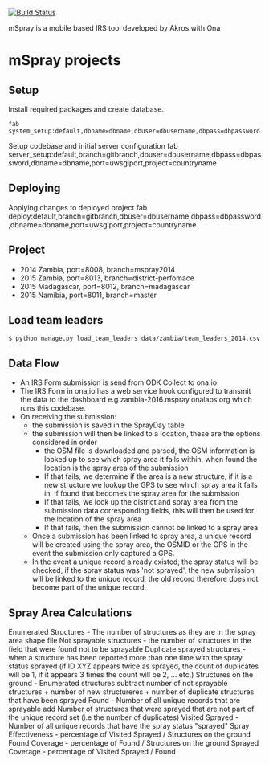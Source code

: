 [![Build Status](http://drone.onalabs.org/api/badge/github.com/onaio/mspray/status.svg?branch=master)](http://drone.onalabs.org/github.com/onaio/mspray)

mSpray is a mobile based IRS tool developed by Akros with Ona

mSpray projects
===============

Setup
-----

Install required packages and create database.

    fab system_setup:default,dbname=dbname,dbuser=dbusername,dbpass=dbpassword

Setup codebase and initial server configuration
    fab server_setup:default,branch=gitbranch,dbuser=dbusername,dbpass=dbpassword,dbname=dbname,port=uwsgiport,project=countryname

Deploying
---------

Applying changes to deployed project
    fab deploy:default,branch=gitbranch,dbuser=dbusername,dbpass=dbpassword,dbname=dbname,port=uwsgiport,project=countryname

Project
-------

- 2014 Zambia, port=8008, branch=mspray2014
- 2015 Zambia, port=8013, branch=district-perfomace
- 2015 Madagascar, port=8012, branch=madagascar
- 2015 Namibia, port=8011, branch=master

Load team leaders
----------------

    $ python manage.py load_team_leaders data/zambia/team_leaders_2014.csv

Data Flow
---------

- An IRS Form submission is send from ODK Collect to ona.io
- The IRS Form in ona.io has a web service hook configured to transmit the data to the dashboard e.g zambia-2016.mspray.onalabs.org which runs this codebase.
- On receiving the submission:
    - the submission is saved in the SprayDay table
    - the submission will then be linked to a location, these are the options considered in order
        - the OSM file is downloaded and parsed, the OSM information is looked up to see which spray area it falls within, when found the location is the spray area of the submission
        - If that fails, we determine if the area is a new structure, if it is a new structure we lookup the GPS to see which spray area it falls in, if found that becomes the spray area for the submission
        - If that fails, we look up the district and spray area from the submission data corresponding fields, this will then be used for the location of the spray area
        - If that fails, then the submission cannot be linked to a spray area
    - Once a submission has been linked to spray area, a unique record will be created using the spray area, the OSMID or the GPS in the event the submission only captured a GPS.
    - In the event a unique record already existed, the spray status will be checked, if the spray status was 'not sprayed', the new submission will be linked to the unique record, the old record therefore does not become part of the unique record.

Spray Area Calculations
-----------------------
Enumerated Structures - The number of structures as they are in the spray area shape file
Not sprayable structures -  the number of structures in the field that were found not to be sprayable
Duplicate sprayed structures - when a structure has been reported more than one time with the spray status sprayed (if ID XYZ appears twice as sprayed, the count of duplicates will be 1, if it appears 3 times the count will be 2, ... etc.)
Structures on the ground - Enumerated structures subtract number of not sprayable structures + number of new structureres + number of duplicate structures that have been sprayed
Found - Number of all unique records that are sprayable add Number of structures that were sprayed that are not part of the unique record set (i.e the number of duplicates)
Visited Sprayed - Number of all unique records that have the spray status "sprayed"
Spray Effectiveness - percentage of  Visited Sprayed / Structures on the ground
Found Coverage - percentage of Found / Structures on the ground
Sprayed Coverage - percentage of Visited Sprayed / Found
